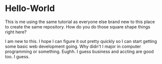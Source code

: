 # Hello-World
This is me using the same tutorial as everyone else brand new to this place to create the same repository.
How do you do those square shape things right here?

I am new to this. I hope I can figure it out pretty quickly so I can start getting some basic web development going. Why didn't I major in computer programming or something. Eughh. I guess business and accting are good too. I guess.
